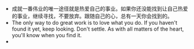 - 成就一番伟业的唯一途径就是热爱自己的事业。如果你还没能找到让自己热爱的事业，继续寻找，不要放弃。跟随自己的心，总有一天你会找到的。
- The only way to do great work is to love what you do. If you haven't found it yet, keep looking. Don't settle. As with all matters of the heart, you'll know when you find it.<!-- notionvc: 7b8b289e-10a1-4c89-b2e8-926049bb638d -->
-